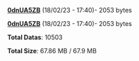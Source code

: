 [**0dnUA5ZB**](/data/0dnUA5ZB.txt) (18/02/23 - 17:40)- 2053 bytes

[**0dnUA5ZB**](/data/0dnUA5ZB.txt) (18/02/23 - 17:40)- 2053 bytes

**Total Datas**: 10503

**Total Size**: 67.86 MB / 67.9 MB